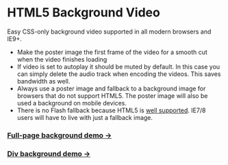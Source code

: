 # HTML5 Background Video

Easy CSS-only background video supported in all modern browsers and IE9+.

* Make the poster image the first frame of the video for a smooth cut when the video finishes loading
* If video is set to autoplay it should be muted by default. In this case you can simply delete the audio track when encoding the videos. This saves bandwidth as well. 
* Always use a poster image and fallback to a background image for browsers that do not support HTML5. The poster image will also be used a background on mobile devices.
* There is no Flash fallback because HTML5 is [well supported](http://caniuse.com/video). IE7/8 users will have to live with just a fallback image.

### [Full-page background demo &rarr;](http://adamwalter.github.io/html5-background-video/video-bg.html)
### [Div background demo &rarr;](http://adamwalter.github.io/html5-background-video/video-div.html)
